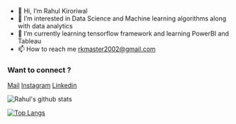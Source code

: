 - 👋 Hi, I’m Rahul Kiroriwal
- 👀 I’m interested in Data Science and Machine learning algorithms along with data analytics
- 🌱 I’m currently learning tensorflow framework and learning PowerBI and Tableau 
- 📫 How to reach me rkmaster2002@gmail.com

### Want to connect ?  

[Mail](f20201258@pilani.bits-pilani.ac.in)  [Instagram](https://www.instagram.com/manwithabazooka/) [Linkedin](https://www.linkedin.com/in/rahul-kiroriwal-3339)


![Rahul's github stats](https://github-readme-stats.vercel.app/api?username=Rkinbag&show_icons=true&theme=radical)




[![Top Langs](https://github-readme-stats.vercel.app/api/top-langs/?username=Rkinbag&show_icons=true&theme=radical)](https://github.com/Rkinbag/github-readme-stats)




<!---
Rkinbag/Rkinbag is a ✨ special ✨ repository because its `README.md` (this file) appears on your GitHub profile.
You can click the Preview link to take a look at your changes.
--->

